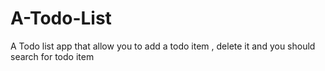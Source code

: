 # A-Todo-List
A Todo list app that allow you to add a todo item , delete it and you should search for todo item 
